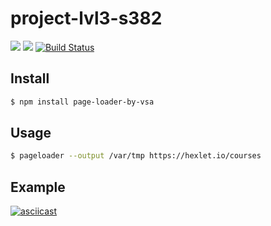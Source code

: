 # project-lvl3-s382
<a href="https://codeclimate.com/github/svyborov/project-lvl3-s394/maintainability"><img src="https://api.codeclimate.com/v1/badges/193ebcfe5e2fa3b85620/maintainability" /></a>
<a href="https://codeclimate.com/github/svyborov/project-lvl3-s394/test_coverage"><img src="https://api.codeclimate.com/v1/badges/193ebcfe5e2fa3b85620/test_coverage" /></a>
[![Build Status](https://travis-ci.org/svyborov/project-lvl3-s394.svg?branch=master)](https://travis-ci.org/svyborov/project-lvl3-s394)

## Install

```bash
$ npm install page-loader-by-vsa
```
## Usage

```bash
$ pageloader --output /var/tmp https://hexlet.io/courses
```
## Example

[![asciicast](https://asciinema.org/a/HTDcrzXju1msR2BA5uc7dZEOV.svg)](https://asciinema.org/a/HTDcrzXju1msR2BA5uc7dZEOV)
 
